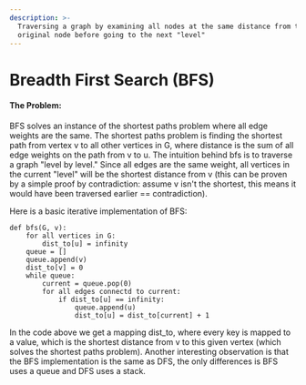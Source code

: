 ```yaml
---
description: >-
  Traversing a graph by examining all nodes at the same distance from the
  original node before going to the next "level"
---
```


# Breadth First Search (BFS)

#### The Problem:

BFS solves an instance of the shortest paths problem where all edge weights are the same.  The shortest paths problem is finding the shortest path from vertex v to all other vertices in G, where distance is the sum of all edge weights on the path from v to u. The intuition behind bfs is to traverse a graph "level by level."  Since all edges are the same weight, all vertices in the current "level" will be the shortest distance from v (this can be proven by a simple proof by contradiction: assume v isn't the shortest, this means it would have been traversed earlier == contradiction).

Here is a basic iterative implementation of BFS:

```
def bfs(G, v):
    for all vertices in G:
        dist_to[u] = infinity
    queue = []
    queue.append(v)
    dist_to[v] = 0
    while queue:
        current = queue.pop(0)
        for all edges connectd to current:
            if dist_to[u] == infinity:
                queue.append(u)
                dist_to[u] = dist_to[current] + 1
```

In the code above we get a mapping dist\_to, where every key is mapped to a value, which is the shortest distance from v to this given vertex (which solves the shortest paths problem).  Another interesting observation is that the BFS implementation is the same as DFS, the only differences is BFS uses a queue and DFS uses a stack.
